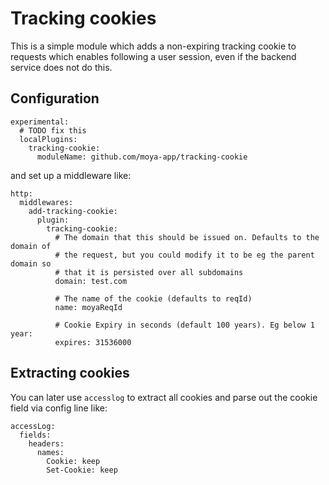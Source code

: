 # Tracking cookies

This is a simple module which adds a non-expiring tracking cookie to requests which enables following a user session, even if the backend service does not do this.

## Configuration

```
experimental:
  # TODO fix this
  localPlugins:
    tracking-cookie:
      moduleName: github.com/moya-app/tracking-cookie
```

and set up a middleware like:

```
http:
  middlewares:
    add-tracking-cookie:
      plugin:
        tracking-cookie:
          # The domain that this should be issued on. Defaults to the domain of
          # the request, but you could modify it to be eg the parent domain so
          # that it is persisted over all subdomains
          domain: test.com

          # The name of the cookie (defaults to reqId)
          name: moyaReqId

          # Cookie Expiry in seconds (default 100 years). Eg below 1 year:
          expires: 31536000
```

## Extracting cookies

You can later use `accesslog` to extract all cookies and parse out the cookie field via config line like:

```
accessLog:
  fields:
    headers:
      names:
        Cookie: keep
        Set-Cookie: keep
```
